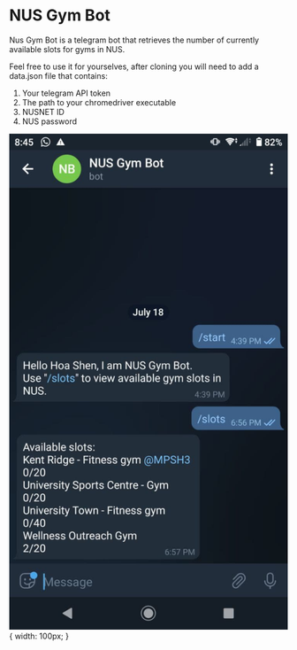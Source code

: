 # NUS Gym Bot

Nus Gym Bot is a telegram bot that retrieves the number of currently available slots for gyms in NUS.

Feel free to use it for yourselves, after cloning you will need to add a data.json file that contains:
1. Your telegram API token
2. The path to your chromedriver executable 
3. NUSNET ID
4. NUS password

![Screenshot](screenshot/screenshot.jpg) { width: 100px; }
